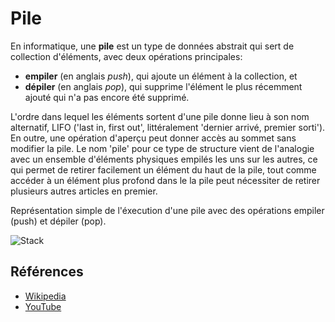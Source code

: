 # Pile

En informatique, une **pile** est un type de données abstrait
qui sert de collection d'éléments, avec deux opérations principales:

- **empiler** (en anglais _push_), qui ajoute un élément à la collection, et
- **dépiler** (en anglais _pop_), qui supprime l'élément le plus récemment
  ajouté qui n'a pas encore été supprimé.

L'ordre dans lequel les éléments sortent d'une pile donne
lieu à son nom alternatif, LIFO ('last in, first out',
littéralement 'dernier arrivé, premier sorti'). En outre,
une opération d'aperçu peut donner accès au sommet sans
modifier la pile. Le nom 'pile' pour ce type de structure
vient de l'analogie avec un ensemble d'éléments physiques empilés
les uns sur les autres, ce qui permet de retirer facilement un
élément du haut de la pile, tout comme accéder à un élément plus
profond dans le la pile peut nécessiter de retirer plusieurs
autres articles en premier.

Représentation simple de l'éxecution d'une pile avec des opérations empiler (push) et dépiler (pop).

![Stack](https://upload.wikimedia.org/wikipedia/commons/b/b4/Lifo_stack.png)

## Références

- [Wikipedia](<https://fr.wikipedia.org/wiki/Pile_(informatique)>)
- [YouTube](https://www.youtube.com/watch?v=wjI1WNcIntg&list=PLLXdhg_r2hKA7DPDsunoDZ-Z769jWn4R8&index=3&)

